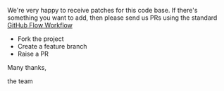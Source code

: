 We're very happy to receive patches for this code base. If there's something you want to add, then please send us PRs using the standard [GitHub Flow
Workflow](https://guides.github.com/introduction/flow/)
- Fork the project
- Create a feature branch
- Raise a PR 

Many thanks,

the team
